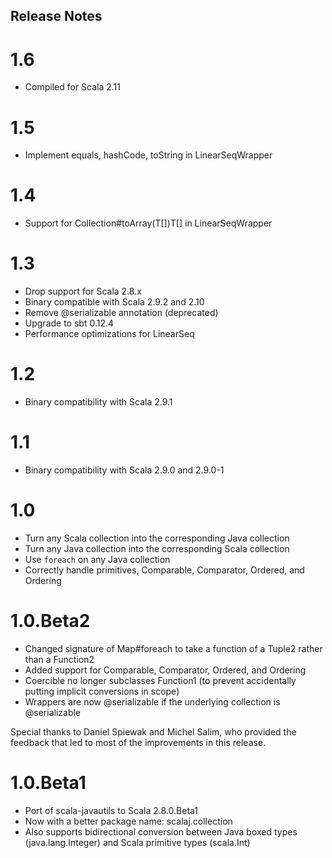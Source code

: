 ## Release Notes

# 1.6

- Compiled for Scala 2.11

# 1.5

- Implement equals, hashCode, toString in LinearSeqWrapper

# 1.4

- Support for Collection<E>#toArray(T[])T[] in LinearSeqWrapper

# 1.3

- Drop support for Scala 2.8.x
- Binary compatible with Scala 2.9.2 and 2.10
- Remove @serializable annotation (deprecated)
- Upgrade to sbt 0.12.4
- Performance optimizations for LinearSeq

# 1.2

- Binary compatibility with Scala 2.9.1

# 1.1

- Binary compatibility with Scala 2.9.0 and 2.9.0-1

# 1.0

- Turn any Scala collection into the corresponding Java collection
- Turn any Java collection into the corresponding Scala collection
- Use `foreach` on any Java collection
- Correctly handle primitives, Comparable, Comparator, Ordered, and Ordering

# 1.0.Beta2

- Changed signature of Map#foreach to take a function of a Tuple2 rather than a Function2
- Added support for Comparable, Comparator, Ordered, and Ordering
- Coercible no longer subclasses Function1 (to prevent accidentally putting implicit conversions in scope)
- Wrappers are now @serializable if the underlying collection is @serializable

Special thanks to Daniel Spiewak and Michel Salim, who provided the feedback that led to most of the improvements in this release.

# 1.0.Beta1

- Port of scala-javautils to Scala 2.8.0.Beta1
- Now with a better package name: scalaj.collection
- Also supports bidirectional conversion between Java boxed types (java.lang.Integer) and Scala primitive types (scala.Int)
